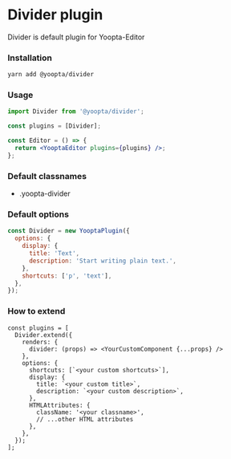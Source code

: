 # Divider plugin

Divider is default plugin for Yoopta-Editor

### Installation

```bash
yarn add @yoopta/divider
```

### Usage

```jsx
import Divider from '@yoopta/divider';

const plugins = [Divider];

const Editor = () => {
  return <YooptaEditor plugins={plugins} />;
};
```

### Default classnames

- .yoopta-divider

### Default options

```js
const Divider = new YooptaPlugin({
  options: {
    display: {
      title: 'Text',
      description: 'Start writing plain text.',
    },
    shortcuts: ['p', 'text'],
  },
});
```

### How to extend

```tsx
const plugins = [
  Divider.extend({
    renders: {
      divider: (props) => <YourCustomComponent {...props} />
    },
    options: {
      shortcuts: [`<your custom shortcuts>`],
      display: {
        title: `<your custom title>`,
        description: `<your custom description>`,
      },
      HTMLAttributes: {
        className: '<your classname>',
        // ...other HTML attributes
      },
    },
  });
];
```
